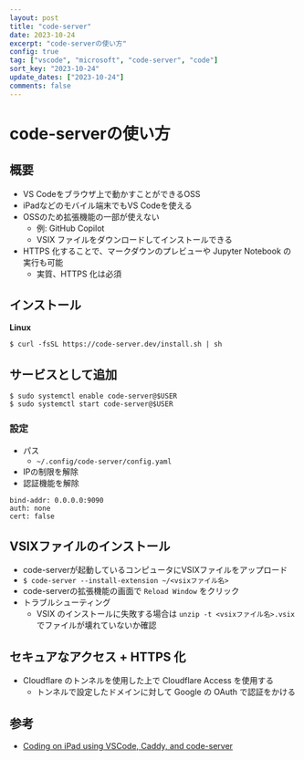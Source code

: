 ```yaml
---
layout: post
title: "code-server"
date: 2023-10-24
excerpt: "code-serverの使い方"
config: true
tag: ["vscode", "microsoft", "code-server", "code"]
sort_key: "2023-10-24"
update_dates: ["2023-10-24"]
comments: false
---
```


# code-serverの使い方

## 概要
 - VS Codeをブラウザ上で動かすことができるOSS
 - iPadなどのモバイル端末でもVS Codeを使える
 - OSSのため拡張機能の一部が使えない
   - 例: GitHub Copilot
   - VSIX ファイルをダウンロードしてインストールできる
 - HTTPS 化することで、マークダウンのプレビューや Jupyter Notebook の実行も可能
   - 実質、HTTPS 化は必須

## インストール

**Linux**
```console
$ curl -fsSL https://code-server.dev/install.sh | sh
```

## サービスとして追加

```console
$ sudo systemctl enable code-server@$USER
$ sudo systemctl start code-server@$USER
```

### 設定
 - パス
   - `~/.config/code-server/config.yaml`
 - IPの制限を解除
 - 認証機能を解除

```config
bind-addr: 0.0.0.0:9090
auth: none
cert: false
```

## VSIXファイルのインストール
 - code-serverが起動しているコンピュータにVSIXファイルをアップロード
 - `$ code-server --install-extension ~/<vsixファイル名>`
 - code-serverの拡張機能の画面で `Reload Window` をクリック
 - トラブルシューティング
   - VSIX のインストールに失敗する場合は `unzip -t <vsixファイル名>.vsix` でファイルが壊れていないか確認

## セキュアなアクセス + HTTPS 化
 - Cloudflare のトンネルを使用した上で Cloudflare Access を使用する
   - トンネルで設定したドメインに対して Google の OAuth で認証をかける

## 参考
 - [Coding on iPad using VSCode, Caddy, and code-server](https://tailscale.com/kb/1166/vscode-ipad/)
